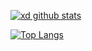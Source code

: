 [![xd github stats](https://github-readme-stats.vercel.app/api?username=jiangxd2016&count_private=true&show_icons=true&theme=dark)](https://github.com/jiangxd2016/jiangxd2016)

[![Top Langs](https://github-readme-stats.vercel.app/api/top-langs/?username=jiangxd2016&theme=dark&layout=compact)](https://github.com/jiangxd2016/jiangxd2016)
